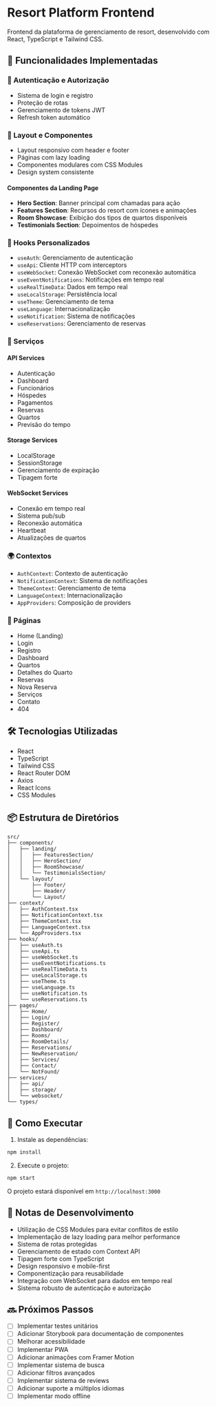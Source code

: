 # Resort Platform Frontend

Frontend da plataforma de gerenciamento de resort, desenvolvido com React, TypeScript e Tailwind CSS.

## 🚀 Funcionalidades Implementadas

### 🔐 Autenticação e Autorização
- Sistema de login e registro
- Proteção de rotas
- Gerenciamento de tokens JWT
- Refresh token automático

### 📱 Layout e Componentes
- Layout responsivo com header e footer
- Páginas com lazy loading
- Componentes modulares com CSS Modules
- Design system consistente

#### Componentes da Landing Page
- **Hero Section**: Banner principal com chamadas para ação
- **Features Section**: Recursos do resort com ícones e animações
- **Room Showcase**: Exibição dos tipos de quartos disponíveis
- **Testimonials Section**: Depoimentos de hóspedes

### 🎣 Hooks Personalizados
- `useAuth`: Gerenciamento de autenticação
- `useApi`: Cliente HTTP com interceptors
- `useWebSocket`: Conexão WebSocket com reconexão automática
- `useEventNotifications`: Notificações em tempo real
- `useRealTimeData`: Dados em tempo real
- `useLocalStorage`: Persistência local
- `useTheme`: Gerenciamento de tema
- `useLanguage`: Internacionalização
- `useNotification`: Sistema de notificações
- `useReservations`: Gerenciamento de reservas

### 🔄 Serviços
#### API Services
- Autenticação
- Dashboard
- Funcionários
- Hóspedes
- Pagamentos
- Reservas
- Quartos
- Previsão do tempo

#### Storage Services
- LocalStorage
- SessionStorage
- Gerenciamento de expiração
- Tipagem forte

#### WebSocket Services
- Conexão em tempo real
- Sistema pub/sub
- Reconexão automática
- Heartbeat
- Atualizações de quartos

### 🌍 Contextos
- `AuthContext`: Contexto de autenticação
- `NotificationContext`: Sistema de notificações
- `ThemeContext`: Gerenciamento de tema
- `LanguageContext`: Internacionalização
- `AppProviders`: Composição de providers

### 📄 Páginas
- Home (Landing)
- Login
- Registro
- Dashboard
- Quartos
- Detalhes do Quarto
- Reservas
- Nova Reserva
- Serviços
- Contato
- 404

## 🛠️ Tecnologias Utilizadas

- React
- TypeScript
- Tailwind CSS
- React Router DOM
- Axios
- React Icons
- CSS Modules

## 📦 Estrutura de Diretórios

```
src/
├── components/
│   ├── landing/
│   │   ├── FeaturesSection/
│   │   ├── HeroSection/
│   │   ├── RoomShowcase/
│   │   └── TestimonialsSection/
│   └── layout/
│       ├── Footer/
│       ├── Header/
│       └── Layout/
├── context/
│   ├── AuthContext.tsx
│   ├── NotificationContext.tsx
│   ├── ThemeContext.tsx
│   ├── LanguageContext.tsx
│   └── AppProviders.tsx
├── hooks/
│   ├── useAuth.ts
│   ├── useApi.ts
│   ├── useWebSocket.ts
│   ├── useEventNotifications.ts
│   ├── useRealTimeData.ts
│   ├── useLocalStorage.ts
│   ├── useTheme.ts
│   ├── useLanguage.ts
│   ├── useNotification.ts
│   └── useReservations.ts
├── pages/
│   ├── Home/
│   ├── Login/
│   ├── Register/
│   ├── Dashboard/
│   ├── Rooms/
│   ├── RoomDetails/
│   ├── Reservations/
│   ├── NewReservation/
│   ├── Services/
│   ├── Contact/
│   └── NotFound/
├── services/
│   ├── api/
│   ├── storage/
│   └── websocket/
└── types/
```

## 🚀 Como Executar

1. Instale as dependências:
```bash
npm install
```

2. Execute o projeto:
```bash
npm start
```

O projeto estará disponível em `http://localhost:3000`

## 📝 Notas de Desenvolvimento

- Utilização de CSS Modules para evitar conflitos de estilo
- Implementação de lazy loading para melhor performance
- Sistema de rotas protegidas
- Gerenciamento de estado com Context API
- Tipagem forte com TypeScript
- Design responsivo e mobile-first
- Componentização para reusabilidade
- Integração com WebSocket para dados em tempo real
- Sistema robusto de autenticação e autorização

## 🔜 Próximos Passos

- [ ] Implementar testes unitários
- [ ] Adicionar Storybook para documentação de componentes
- [ ] Melhorar acessibilidade
- [ ] Implementar PWA
- [ ] Adicionar animações com Framer Motion
- [ ] Implementar sistema de busca
- [ ] Adicionar filtros avançados
- [ ] Implementar sistema de reviews
- [ ] Adicionar suporte a múltiplos idiomas
- [ ] Implementar modo offline